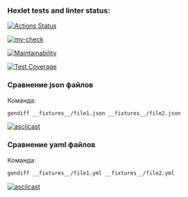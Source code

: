### Hexlet tests and linter status:
[![Actions Status](https://github.com/Pajzer/frontend-project-46/actions/workflows/hexlet-check.yml/badge.svg)](https://github.com/Pajzer/frontend-project-46/actions)

[![my-check](https://github.com/Pajzer/frontend-project-46/actions/workflows/main.yml/badge.svg)](https://github.com/Pajzer/frontend-project-46/actions/workflows/main.yml)

[![Maintainability](https://api.codeclimate.com/v1/badges/68f3144ff1094c329628/maintainability)](https://codeclimate.com/github/Pajzer/frontend-project-46/maintainability)

[![Test Coverage](https://api.codeclimate.com/v1/badges/68f3144ff1094c329628/test_coverage)](https://codeclimate.com/github/Pajzer/frontend-project-46/test_coverage)


### Сравнение json файлов

Команда:

   ```sh
   gendiff __fixtures__/file1.json __fixtures__/file2.json
   ```
[![asciicast](https://asciinema.org/a/TmJMnQmHO9cAI2q4RdJ7VTmtm.svg)](https://asciinema.org/a/TmJMnQmHO9cAI2q4RdJ7VTmtm)


### Сравнение yaml файлов

Команда:

   ```sh
   gendiff __fixtures__/file1.yml __fixtures__/file2.yml
   ```
[![asciicast](https://asciinema.org/a/2WcjQMu6YxvXMgyjvurPIt2p4.svg)](https://asciinema.org/a/2WcjQMu6YxvXMgyjvurPIt2p4)